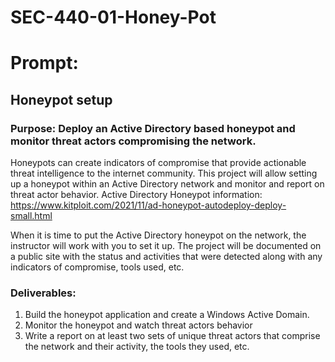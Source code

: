 # SEC-440-01-Honey-Pot

# Prompt:
## Honeypot setup

### Purpose: Deploy an Active Directory based honeypot and monitor threat actors compromising the network.

Honeypots can create indicators of compromise that provide actionable threat intelligence to the internet community.  This project will allow setting up a honeypot within an Active Directory network and monitor and report on threat actor behavior.  Active Directory Honeypot information: https://www.kitploit.com/2021/11/ad-honeypot-autodeploy-deploy-small.html

When it is time to put the Active Directory honeypot on the network, the instructor will work with you to set it up.  The project will be documented on a public site with the status and activities that were detected along with any indicators of compromise, tools used, etc.

### Deliverables:  

1. Build the honeypot application and create a Windows Active Domain.  
2. Monitor the honeypot and watch threat actors behavior  
3. Write a report on at least two sets of unique threat actors that comprise the network and their activity, the tools they used, etc.  
